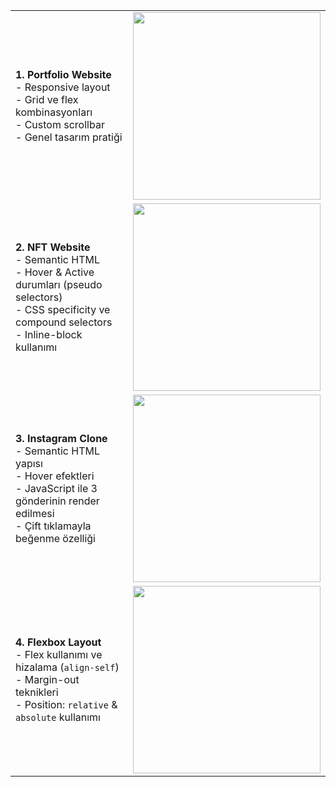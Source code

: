 <table>
  <tr>
    <td>
      <strong>1. Portfolio Website</strong><br>
      - Responsive layout<br>
      - Grid ve flex kombinasyonları<br>
      - Custom scrollbar<br>
      - Genel tasarım pratiği
    </td>
    <td>
      <img src="https://github.com/user-attachments/assets/d2a0072c-0cb5-45a6-af22-e0fb1fb7b29f" width="300">
    </td>
  </tr>
  <tr>
    <td>
      <strong>2. NFT Website</strong><br>
      - Semantic HTML<br>
      - Hover & Active durumları (pseudo selectors)<br>
      - CSS specificity ve compound selectors<br>
      - Inline-block kullanımı
    </td>
    <td>
      <img src="https://github.com/user-attachments/assets/42d711bb-8f9a-43f3-9948-3fa01356e62d" width="300">
    </td>
  </tr>
  <tr>
    <td>
      <strong>3. Instagram Clone</strong><br>
      - Semantic HTML yapısı<br>
      - Hover efektleri<br>
      - JavaScript ile 3 gönderinin render edilmesi<br>
      - Çift tıklamayla beğenme özelliği
    </td>
    <td>
      <img src="https://github.com/user-attachments/assets/5457e433-50b9-42f4-b712-ab00e41ac512" width="300">
    </td>
  </tr>
  <tr>
    <td>
      <strong>4. Flexbox Layout</strong><br>
      - Flex kullanımı ve hizalama (<code>align-self</code>)<br>
      - Margin-out teknikleri<br>
      - Position: <code>relative</code> & <code>absolute</code> kullanımı
    </td>
    <td>
      <img src="https://github.com/user-attachments/assets/1e320776-96c6-4d67-b112-54432d59969f" width="300">
    </td>
  </tr>
</table>

